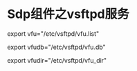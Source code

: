 # Sdp组件之vsftpd服务

export vfu="/etc/vsftpd/vfu.list"

export vfudb="/etc/vsftpd/vfu.db"

export vfudir="/etc/vsftpd/vfu_dir"


